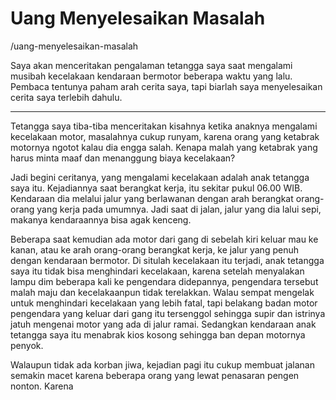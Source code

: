 # Uang Menyelesaikan Masalah

/uang-menyelesaikan-masalah

Saya akan menceritakan pengalaman tetangga saya saat mengalami musibah kecelakaan kendaraan bermotor beberapa waktu yang lalu. Pembaca tentunya paham arah cerita saya, tapi biarlah saya menyelesaikan cerita saya terlebih dahulu.

---

Tetangga saya tiba-tiba menceritakan kisahnya ketika anaknya mengalami kecelakaan motor, masalahnya cukup runyam, karena orang yang ketabrak motornya ngotot kalau dia engga salah. Kenapa malah yang ketabrak yang harus minta maaf dan menanggung biaya kecelakaan?

Jadi begini ceritanya, yang mengalami kecelakaan adalah anak tetangga saya itu. Kejadiannya saat berangkat kerja, itu sekitar pukul 06.00 WIB. Kendaraan dia melalui jalur yang berlawanan dengan arah berangkat orang-orang yang kerja pada umumnya. Jadi saat di jalan, jalur yang dia lalui sepi, makanya kendaraannya bisa agak kenceng.

Beberapa saat kemudian ada motor dari gang di sebelah kiri keluar mau ke kanan, atau ke arah orang-orang berangkat kerja, ke jalur yang penuh dengan kendaraan bermotor. Di situlah kecelakaan itu terjadi, anak tetangga saya itu tidak bisa menghindari kecelakaan, karena setelah menyalakan lampu dim beberapa kali ke pengendara didepannya, pengendara tersebut malah maju dan kecelakaanpun tidak terelakkan. Walau sempat mengelak untuk menghindari kecelakaan yang lebih fatal, tapi belakang badan motor pengendara yang keluar dari gang itu tersenggol sehingga supir dan istrinya jatuh mengenai motor yang ada di jalur ramai. Sedangkan kendaraan anak tetangga saya itu menabrak kios kosong sehingga ban depan motornya penyok. 

Walaupun tidak ada korban jiwa, kejadian pagi itu cukup membuat jalanan semakin macet karena beberapa orang yang lewat penasaran pengen nonton. Karena  